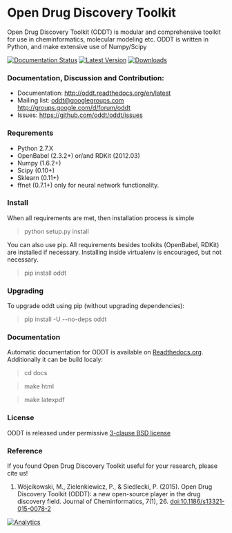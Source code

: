 # Open Drug Discovery Toolkit

Open Drug Discovery Toolkit (ODDT) is modular and comprehensive toolkit for use in cheminformatics, molecular modeling etc. ODDT is written in Python, and make extensive use of Numpy/Scipy

[![Documentation Status](https://readthedocs.org/projects/oddt/badge/?version=latest)](http://oddt.readthedocs.org/en/latest/)
[![Latest Version](https://img.shields.io/pypi/v/oddt.svg)](https://pypi.python.org/pypi/oddt/)
[![Downloads](https://img.shields.io/pypi/dm/oddt.svg)](https://pypi.python.org/pypi/oddt/)

### Documentation, Discussion and Contribution:
 * Documentation: http://oddt.readthedocs.org/en/latest
 * Mailing list: oddt@googlegroups.com  http://groups.google.com/d/forum/oddt
 * Issues: https://github.com/oddt/oddt/issues

### Requrements
   * Python 2.7.X
   * OpenBabel (2.3.2+) or/and RDKit (2012.03)
   * Numpy (1.6.2+)
   * Scipy (0.10+)
   * Sklearn (0.11+)
   * ffnet (0.7.1+) only for neural network functionality.

### Install
When all requirements are met, then installation process is simple
> python setup.py install

You can also use pip. All requirements besides toolkits (OpenBabel, RDKit) are installed if necessary.
Installing inside virtualenv is encouraged, but not necessary.
> pip install oddt

### Upgrading
To upgrade oddt using pip (without upgrading dependencies):
> pip install -U --no-deps oddt

### Documentation
Automatic documentation for ODDT is available on [Readthedocs.org](https://oddt.readthedocs.org/). Additionally it can be build localy:
   > cd docs

   > make html

   > make latexpdf

### License
ODDT is released under permissive [3-clause BSD license](./LICENSE)

### Reference
If you found Open Drug Discovery Toolkit useful for your research, please cite us!

1. Wójcikowski, M., Zielenkiewicz, P., & Siedlecki, P. (2015). Open Drug Discovery Toolkit (ODDT): a new open-source player in the drug discovery field. Journal of Cheminformatics, 7(1), 26. [doi:10.1186/s13321-015-0078-2](https://dx.doi.org/10.1186/s13321-015-0078-2)


[![Analytics](https://ga-beacon.appspot.com/UA-44788495-3/oddt/oddt?flat)](https://github.com/igrigorik/ga-beacon)

